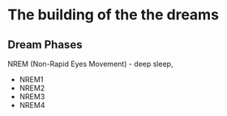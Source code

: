 # The building of the the dreams

## Dream Phases
NREM (Non-Rapid Eyes Movement) - deep sleep, 
 * NREM1
 * NREM2
 * NREM3
 * NREM4
